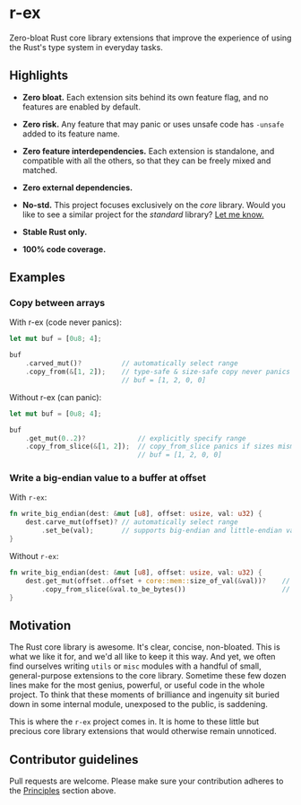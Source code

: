 # r-ex 

Zero-bloat Rust core library extensions that improve the experience 
of using the Rust's type system in everyday tasks.

## Highlights

  - **Zero bloat.** Each extension sits behind its own feature flag,
  and no features are enabled by default.

  - **Zero risk.** Any feature that may panic or uses unsafe code has
  `-unsafe` added to its feature name.

  - **Zero feature interdependencies.** Each extension is standalone,
  and compatible with all the others, so that they can be freely mixed and matched.

  - **Zero external dependencies.**

  - **No-std.** This project focuses exclusively on the _core_ library.
  Would you like to see a similar project for the _standard_ library? [Let me know.](https://github.com/pradt2/r-ex/issues/new)

  - **Stable Rust only.**

  - **100% code coverage.**

## Examples

### Copy between arrays

With r-ex (code never panics):

```rust
let mut buf = [0u8; 4];

buf
    .carved_mut()?          // automatically select range
    .copy_from(&[1, 2]);    // type-safe & size-safe copy never panics
                            // buf = [1, 2, 0, 0]
```

Without r-ex (can panic):
```rust
let mut buf = [0u8; 4];

buf
    .get_mut(0..2)?             // explicitly specify range
    .copy_from_slice(&[1, 2]);  // copy_from_slice panics if sizes mismatch
                                // buf = [1, 2, 0, 0]
```

### Write a big-endian value to a buffer at offset

With `r-ex`:
```rust
fn write_big_endian(dest: &mut [u8], offset: usize, val: u32) {
    dest.carve_mut(offset)? // automatically select range
        .set_be(val);       // supports big-endian and little-endian values; never panics
}
```

Without `r-ex`:
```rust
fn write_big_endian(dest: &mut [u8], offset: usize, val: u32) {
    dest.get_mut(offset..offset + core::mem::size_of_val(&val))?    // explicitly specify range
        .copy_from_slice(&val.to_be_bytes())                        // copy_from_slice can panic
}
```

## Motivation
The Rust core library is awesome. It's clear, concise, non-bloated.
This is what we like it for, and we'd all like to keep it this way.
And yet, we often find ourselves writing `utils` or `misc` modules with a handful of small,
general-purpose extensions to the core library. Sometime these few dozen lines make for
the most genius, powerful, or useful code in the whole project.
To think that these moments of brilliance and ingenuity sit buried down in some internal module,
unexposed to the public, is saddening.

This is where the `r-ex` project comes in. It is home to these little but precious core library
extensions that would otherwise remain unnoticed.

## Contributor guidelines

Pull requests are welcome. Please make sure your contribution adheres to the [Principles](#Principles) section above.
